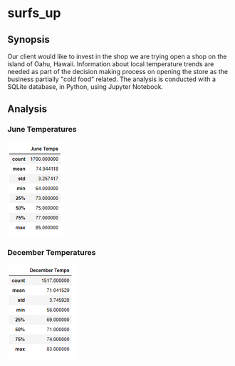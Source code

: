 # surfs_up

## Synopsis
Our client would like to invest in the shop we are trying open a shop on the island of Oahu, Hawaii.  Information about local temperature trends are needed as part of the decision making process on opening the store as the business partially "cold food" related.  The analysis is conducted with a SQLite database, in Python, using Jupyter Notebook.

## Analysis
### June Temperatures
![jntemp_deliv1](Resources/jntemp_deliv1.PNG) 

### December Temperatures
![dectemp_deliv1](Resources/dectemp_deliv1.PNG)

